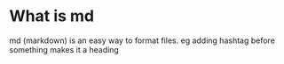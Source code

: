 # What is md
md (markdown) is an easy way to format files. eg adding hashtag before something makes it a heading
